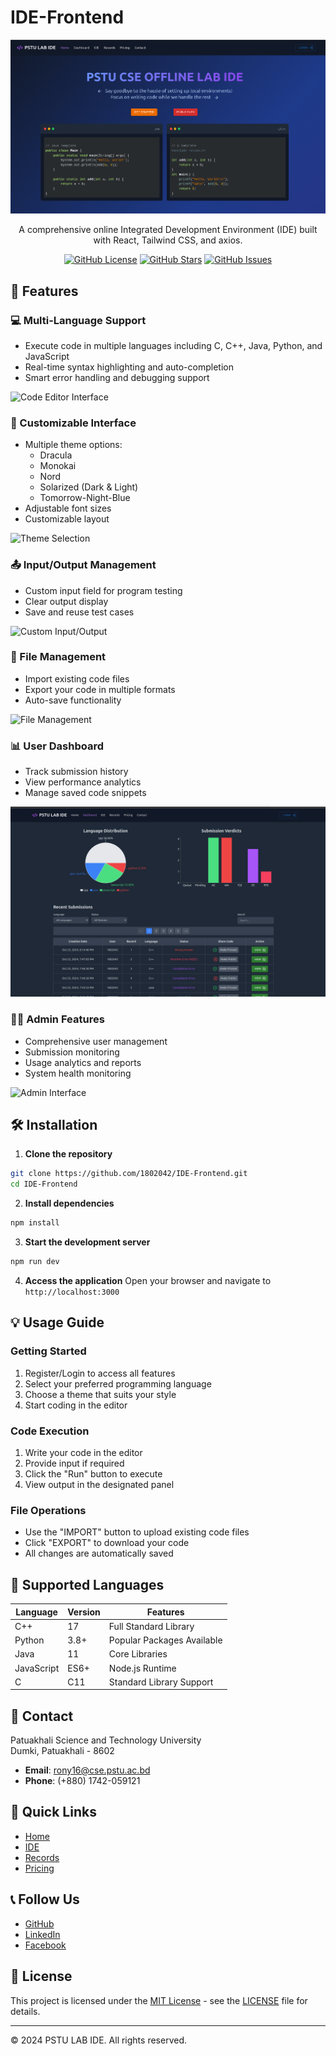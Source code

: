 # IDE-Frontend

<div align="center">
  <img src="public/home.png" alt="IDE Frontend Home Page" width="800"/>
  
  A comprehensive online Integrated Development Environment (IDE) built with React, Tailwind CSS, and axios.
  
  [![GitHub License](https://img.shields.io/github/license/1802042/IDE-Frontend)](https://github.com/1802042/IDE-Frontend/blob/main/LICENSE)
  [![GitHub Stars](https://img.shields.io/github/stars/1802042/IDE-Frontend)](https://github.com/1802042/IDE-Frontend/stargazers)
  [![GitHub Issues](https://img.shields.io/github/issues/1802042/IDE-Frontend)](https://github.com/1802042/IDE-Frontend/issues)
</div>

## 🚀 Features

### 💻 Multi-Language Support

- Execute code in multiple languages including C, C++, Java, Python, and JavaScript
- Real-time syntax highlighting and auto-completion
- Smart error handling and debugging support

![Code Editor Interface](public/editor.png)

### 🎨 Customizable Interface

- Multiple theme options:
  - Dracula
  - Monokai
  - Nord
  - Solarized (Dark & Light)
  - Tomorrow-Night-Blue
- Adjustable font sizes
- Customizable layout

![Theme Selection](public/themes.png)

### 📤 Input/Output Management

- Custom input field for program testing
- Clear output display
- Save and reuse test cases

![Custom Input/Output](public/io.png)

### 📁 File Management

- Import existing code files
- Export your code in multiple formats
- Auto-save functionality

![File Management](public/files.png)

### 📊 User Dashboard

- Track submission history
- View performance analytics
- Manage saved code snippets

![User Dashboard](public/dashboard.png)

### 👨‍💼 Admin Features

- Comprehensive user management
- Submission monitoring
- Usage analytics and reports
- System health monitoring

![Admin Interface](public/admin.png)

## 🛠️ Installation

1. **Clone the repository**

```bash
git clone https://github.com/1802042/IDE-Frontend.git
cd IDE-Frontend
```

2. **Install dependencies**

```bash
npm install
```

3. **Start the development server**

```bash
npm run dev
```

4. **Access the application**
   Open your browser and navigate to `http://localhost:3000`

## 💡 Usage Guide

### Getting Started

1. Register/Login to access all features
2. Select your preferred programming language
3. Choose a theme that suits your style
4. Start coding in the editor

### Code Execution

1. Write your code in the editor
2. Provide input if required
3. Click the "Run" button to execute
4. View output in the designated panel

### File Operations

- Use the "IMPORT" button to upload existing code files
- Click "EXPORT" to download your code
- All changes are automatically saved

## 🔧 Supported Languages

| Language   | Version | Features                   |
| ---------- | ------- | -------------------------- |
| C++        | 17      | Full Standard Library      |
| Python     | 3.8+    | Popular Packages Available |
| Java       | 11      | Core Libraries             |
| JavaScript | ES6+    | Node.js Runtime            |
| C          | C11     | Standard Library Support   |

## 📱 Contact

Patuakhali Science and Technology University  
Dumki, Patuakhali - 8602

- **Email**: rony16@cse.pstu.ac.bd
- **Phone**: (+880) 1742-059121

## 🔗 Quick Links

- [Home](https://ide-frontend-1802042.vercel.app)
- [IDE](https://ide-frontend-1802042.vercel.app/editor)
- [Records](https://ide-frontend-1802042.vercel.app/submissions)
- [Pricing](https://ide-frontend-1802042.vercel.app/pricing)

## 📞 Follow Us

- [GitHub](https://github.com/1802042)
- [LinkedIn](https://www.linkedin.com/in/mdmahabuburrahmanrony)
- [Facebook](https://www.facebook.com/mdmahabubur.rahmanrony)

## 📄 License

This project is licensed under the [MIT License](LICENSE) - see the [LICENSE](https://github.com/1802042/IDE-Frontend/blob/main/LICENSE) file for details.

---

© 2024 PSTU LAB IDE. All rights reserved.
